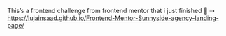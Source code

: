 
This’s a frontend challenge from frontend mentor that i just finished 🍊
⇢ https://lujainsaad.github.io/Frontend-Mentor-Sunnyside-agency-landing-page/
